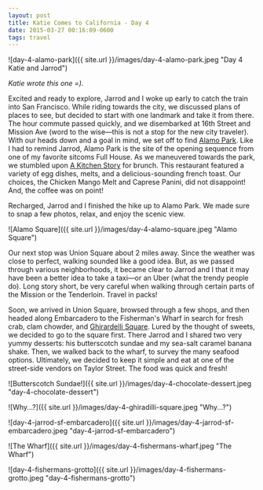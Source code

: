 ```yaml
---
layout: post
title: Katie Comes to California - Day 4
date: 2015-03-27 00:16:09-0600
tags: travel
---
```


![day-4-alamo-park]({{ site.url }}/images/day-4-alamo-park.jpeg "Day 4 Katie and Jarrod")

*Katie wrote this one =).*

Excited and ready to explore, Jarrod and I woke up early to catch the train into San Francisco. While riding towards the city, we discussed plans of places to see, but decided to start with one landmark and take it from there. The hour commute passed quickly, and we disembarked at 16th Street and Mission Ave (word to the wise—this is not a stop for the new city traveler). With our heads down and a goal in mind, we set off to find [Alamo Park](http://en.wikipedia.org/wiki/Alamo_Square,_San_Francisco). Like I had to remind Jarrod, Alamo Park is the site of the opening sequence from one of my favorite sitcoms Full House. As we maneuvered towards the park, we stumbled upon [A Kitchen Story](http://kitchenstorysf.com/kitchen_Story_California_Cuisine/Kitchen_Story_California_Cuisine___Breakfast_Lunch_Dinner___Mother_Kitchen.html) for brunch. This restaurant featured a variety of egg dishes, melts, and a delicious-sounding french toast. Our choices, the Chicken Mango Melt and Caprese Panini, did not disappoint! And, the coffee was on point!

Recharged, Jarrod and I finished the hike up to Alamo Park. We made sure to snap a few photos, relax, and enjoy the scenic view.

![Alamo Square]({{ site.url }}/images/day-4-alamo-square.jpeg "Alamo Square")

Our next stop was Union Square about 2 miles away. Since the weather was close to perfect, walking sounded like a good idea. But, as we passed through various neighborhoods, it became clear to Jarrod and I that it may have been a better idea to take a taxi—or an Uber (what the trendy people do). Long story short, be very careful when walking through certain parts of the Mission or the Tenderloin. Travel in packs!

Soon, we arrived in Union Square, browsed through a few shops, and then headed along Embarcadero to the Fisherman's Wharf in search for fresh crab, clam chowder, and [Ghirardelli Square](http://www.ghirardellisq.com/). Lured by the thought of sweets, we decided to go to the square first. There Jarrod and I shared two very yummy desserts: his butterscotch sundae and my sea-salt caramel banana shake. Then, we walked back to the wharf, to survey the many seafood options. Ultimately, we decided to keep it simple and eat at one of the street-side vendors on Taylor Street. The food was quick and fresh!

![Butterscotch Sundae!]({{ site.url }}/images/day-4-chocolate-dessert.jpeg "day-4-chocolate-dessert")

![Why...?]({{ site.url }}/images/day-4-ghiradilli-square.jpeg "Why...?")

![day-4-jarrod-sf-embarcadero]({{ site.url }}/images/day-4-jarrod-sf-embarcadero.jpeg "day-4-jarrod-sf-embarcadero")

![The Wharf]({{ site.url }}/images/day-4-fishermans-wharf.jpeg "The Wharf")

![day-4-fishermans-grotto]({{ site.url }}/images/day-4-fishermans-grotto.jpeg "day-4-fishermans-grotto")